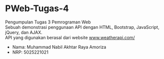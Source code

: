# PWeb-Tugas-4
 Pengumpulan Tugas 3 Pemrograman Web  
 Sebuah demonstrasi penggunaan API dengan HTML, Bootstrap, JavaScript, jQuery, dan AJAX.  
 API yang digunakan berasal dari website www.weatherapi.com/
 
 - Nama: Muhammad Nabil Akhtar Raya Amoriza
 - NRP: 5025221021